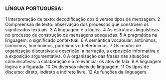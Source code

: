 ### LÍNGUA PORTUGUESA: 
1 Interpretação de texto: decodificação dos diversos tipos de mensagem. 
2 Compreensão de texto: observação dos processos que constroem os significados textuais. 
3 A linguagem e a lógica. 
4 As estruturas linguísticas no processo de construção de mensagens adequadas. 
5 A pragmática na linguagem: o significado contextual. 
6 A semântica vocabular: antônimos, sinônimos, homônimos, parônimos e heterônimos. 
7 Os modos de organização discursiva: a descrição, a narração, a exposição informativa e a exposição argumentativa. 
8 A organização das frases nas situações comunicativas: a colaboração e a relevância; os atos de fala. 
9 A linguagem lógica e a figurada. 
10 Os diversos níveis de linguagem. 
11 Os tipos de discurso: direto, indireto e indireto livre. 
12 As funções da linguagem.